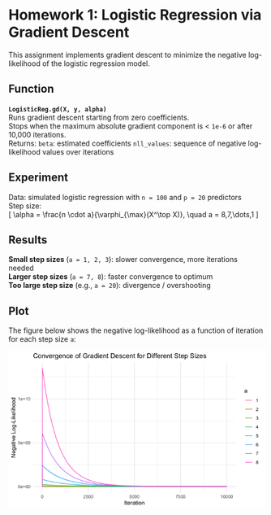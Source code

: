 # Homework 1: Logistic Regression via Gradient Descent

This assignment implements gradient descent to minimize the negative log-likelihood of the logistic regression model.

## Function
**`LogisticReg.gd(X, y, alpha)`**  
  Runs gradient descent starting from zero coefficients.  
  Stops when the maximum absolute gradient component is < `1e-6` or after 10,000 iterations.  
  Returns:
   `beta`: estimated coefficients
   `nll_values`: sequence of negative log-likelihood values over iterations

## Experiment
 Data: simulated logistic regression with `n = 100` and `p = 20` predictors  
 Step size:  
  \[
  \alpha = \frac{n \cdot a}{\varphi_{\max}(X^\top X)}, \quad a = 8,7,\dots,1
  \]

## Results
 **Small step sizes** (`a = 1, 2, 3`): slower convergence, more iterations needed  
 **Larger step sizes** (`a = 7, 8`): faster convergence to optimum  
 **Too large step size** (e.g., `a = 20`): divergence / overshooting  

## Plot
The figure below shows the negative log-likelihood as a function of iteration for each step size `a`:

![Convergence plot](hw1_results.png)
